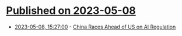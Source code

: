 # [Published on 2023-05-08](index.md)

* [2023-05-08, 15:27:00](https://news.slashdot.org/story/23/05/08/1527230/china-races-ahead-of-us-on-ai-regulation?utm_source=rss1.0mainlinkanon&utm_medium=feed) - [China Races Ahead of US on AI Regulation](https://news.slashdot.org/story/23/05/08/1527230/china-races-ahead-of-us-on-ai-regulation?utm_source=rss1.0mainlinkanon&utm_medium=feed)
